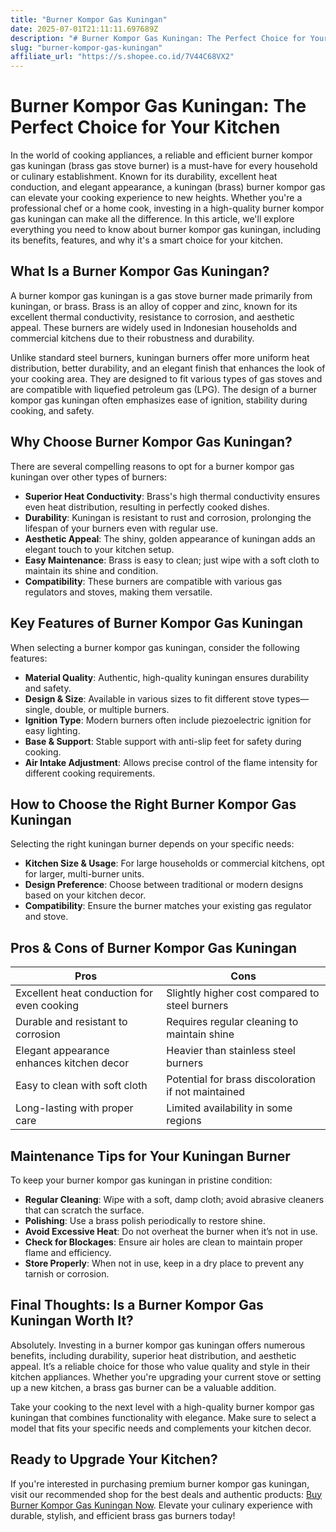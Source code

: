 ```yaml
---
title: "Burner Kompor Gas Kuningan"
date: 2025-07-01T21:11:11.697689Z
description: "# Burner Kompor Gas Kuningan: The Perfect Choice for Your Kitchen..."
slug: "burner-kompor-gas-kuningan"
affiliate_url: "https://s.shopee.co.id/7V44C68VX2"
---
```

# Burner Kompor Gas Kuningan: The Perfect Choice for Your Kitchen

In the world of cooking appliances, a reliable and efficient burner kompor gas kuningan (brass gas stove burner) is a must-have for every household or culinary establishment. Known for its durability, excellent heat conduction, and elegant appearance, a kuningan (brass) burner kompor gas can elevate your cooking experience to new heights. Whether you're a professional chef or a home cook, investing in a high-quality burner kompor gas kuningan can make all the difference. In this article, we'll explore everything you need to know about burner kompor gas kuningan, including its benefits, features, and why it's a smart choice for your kitchen.

## What Is a Burner Kompor Gas Kuningan?

A burner kompor gas kuningan is a gas stove burner made primarily from kuningan, or brass. Brass is an alloy of copper and zinc, known for its excellent thermal conductivity, resistance to corrosion, and aesthetic appeal. These burners are widely used in Indonesian households and commercial kitchens due to their robustness and durability.

Unlike standard steel burners, kuningan burners offer more uniform heat distribution, better durability, and an elegant finish that enhances the look of your cooking area. They are designed to fit various types of gas stoves and are compatible with liquefied petroleum gas (LPG). The design of a burner kompor gas kuningan often emphasizes ease of ignition, stability during cooking, and safety.

## Why Choose Burner Kompor Gas Kuningan?

There are several compelling reasons to opt for a burner kompor gas kuningan over other types of burners:

- **Superior Heat Conductivity**: Brass's high thermal conductivity ensures even heat distribution, resulting in perfectly cooked dishes.
- **Durability**: Kuningan is resistant to rust and corrosion, prolonging the lifespan of your burners even with regular use.
- **Aesthetic Appeal**: The shiny, golden appearance of kuningan adds an elegant touch to your kitchen setup.
- **Easy Maintenance**: Brass is easy to clean; just wipe with a soft cloth to maintain its shine and condition.
- **Compatibility**: These burners are compatible with various gas regulators and stoves, making them versatile.

## Key Features of Burner Kompor Gas Kuningan

When selecting a burner kompor gas kuningan, consider the following features:

- **Material Quality**: Authentic, high-quality kuningan ensures durability and safety.
- **Design & Size**: Available in various sizes to fit different stove types—single, double, or multiple burners.
- **Ignition Type**: Modern burners often include piezoelectric ignition for easy lighting.
- **Base & Support**: Stable support with anti-slip feet for safety during cooking.
- **Air Intake Adjustment**: Allows precise control of the flame intensity for different cooking requirements.

## How to Choose the Right Burner Kompor Gas Kuningan

Selecting the right kuningan burner depends on your specific needs:

- **Kitchen Size & Usage**: For large households or commercial kitchens, opt for larger, multi-burner units.
- **Design Preference**: Choose between traditional or modern designs based on your kitchen decor.
- **Compatibility**: Ensure the burner matches your existing gas regulator and stove.

## Pros & Cons of Burner Kompor Gas Kuningan

| Pros                                              | Cons                                              |
|---------------------------------------------------|---------------------------------------------------|
| Excellent heat conduction for even cooking     | Slightly higher cost compared to steel burners  |
| Durable and resistant to corrosion             | Requires regular cleaning to maintain shine   |
| Elegant appearance enhances kitchen decor     | Heavier than stainless steel burners           |
| Easy to clean with soft cloth                   | Potential for brass discoloration if not maintained |
| Long-lasting with proper care                   | Limited availability in some regions            |

## Maintenance Tips for Your Kuningan Burner

To keep your burner kompor gas kuningan in pristine condition:

- **Regular Cleaning**: Wipe with a soft, damp cloth; avoid abrasive cleaners that can scratch the surface.
- **Polishing**: Use a brass polish periodically to restore shine.
- **Avoid Excessive Heat**: Do not overheat the burner when it’s not in use.
- **Check for Blockages**: Ensure air holes are clean to maintain proper flame and efficiency.
- **Store Properly**: When not in use, keep in a dry place to prevent any tarnish or corrosion.

## Final Thoughts: Is a Burner Kompor Gas Kuningan Worth It?

Absolutely. Investing in a burner kompor gas kuningan offers numerous benefits, including durability, superior heat distribution, and aesthetic appeal. It’s a reliable choice for those who value quality and style in their kitchen appliances. Whether you're upgrading your current stove or setting up a new kitchen, a brass gas burner can be a valuable addition.

Take your cooking to the next level with a high-quality burner kompor gas kuningan that combines functionality with elegance. Make sure to select a model that fits your specific needs and complements your kitchen decor.

## Ready to Upgrade Your Kitchen?

If you're interested in purchasing premium burner kompor gas kuningan, visit our recommended shop for the best deals and authentic products: [Buy Burner Kompor Gas Kuningan Now](https://s.shopee.co.id/7V44C68VX2). Elevate your culinary experience with durable, stylish, and efficient brass gas burners today!